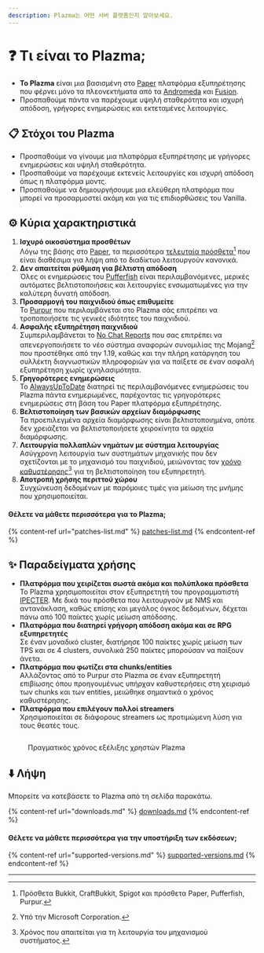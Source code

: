 ```yaml
---
description: Plazma는 어떤 서버 플랫폼인지 알아보세요.
---
```


# ❓ Τι είναι το Plazma;

- **Το Plazma** είναι μια βασισμένη στο [Paper](https://github.com/PaperMC/Paper) πλατφόρμα εξυπηρέτησης που φέρνει μόνο τα πλεονεκτήματα από τα [Andromeda](https://github.com/EarendelArchived/Andromeda) και [Fusion](https://github.com/RuinedTechnologyUnify/Fusion).
- Προσπαθούμε πάντα να παρέχουμε υψηλή σταθερότητα και ισχυρή απόδοση, γρήγορες ενημερώσεις και εκτεταμένες λειτουργίες.

## 📋 Στόχοι του Plazma <a href="#id-1" id="id-1"></a>

- Προσπαθούμε να γίνουμε μια πλατφόρμα εξυπηρέτησης με γρήγορες ενημερώσεις και υψηλή σταθερότητα.
- Προσπαθούμε να παρέχουμε εκτενείς λειτουργίες και ισχυρή απόδοση όπως η πλατφόρμα μοντς.
- Προσπαθούμε να δημιουργήσουμε μια ελεύθερη πλατφόρμα που μπορεί να προσαρμοστεί ακόμη και για τις επιδιορθώσεις του Vanilla.

## ⚙️ Κύρια χαρακτηριστικά <a href="#id-2" id="id-2"></a>

1. **Ισχυρό οικοσύστημα προσθέτων**\
   Λόγω της βάσης στο [Paper](https://github.com/PaperMC/Paper), τα περισσότερα [τελευταία πρόσθετα](#user-content-fn-1)[^1] που είναι διαθέσιμα για λήψη από το διαδίκτυο λειτουργούν κανονικά.
2. **Δεν απαιτείται ρύθμιση για βέλτιστη απόδοση**\
   Όλες οι ενημερώσεις του [Pufferfish](https://github.com/pufferfish-gg/Pufferfish) είναι περιλαμβανόμενες, μερικές αυτόματες βελτιστοποιήσεις και λειτουργίες ενσωματωμένες για την καλύτερη δυνατή απόδοση.
3. **Προσαρμογή του παιχνιδιού όπως επιθυμείτε**\
   Το [Purpur](https://github.com/PurpurMC/Purpur) που περιλαμβάνεται στο Plazma σάς επιτρέπει να τροποποιήσετε τις γενικές ιδιότητες του παιχνιδιού.
4. **Ασφαλής εξυπηρέτηση παιχνιδιού**\
   Συμπεριλαμβάνεται το [No Chat Reports](https://github.com/Aizistral-Studios/No-Chat-Reports) που σας επιτρέπει να απενεργοποιήσετε το νέο σύστημα αναφορών συνομιλίας της Mojang[^2] που προστέθηκε από την 1.19, καθώς και την πλήρη κατάργηση του συλλέκτη διαγνωστικών πληροφοριών για να παίξετε σε έναν ασφαλή εξυπηρέτηση χωρίς ιχνηλασιμότητα.
5. **Γρηγορότερες ενημερώσεις**\
   Το [AlwaysUpToDate](https://github.com/PlazmaMC/AlwaysUpToDate) διατηρεί τις περιλαμβανόμενες ενημερώσεις του Plazma πάντα ενημερωμένες, παρέχοντας τις γρηγορότερες ενημερώσεις στη βάση του Paper πλατφόρμα εξυπηρέτησης.
6. **Βελτιστοποίηση των βασικών αρχείων διαμόρφωσης**\
   Τα προεπιλεγμένα αρχεία διαμόρφωσης είναι βελτιστοποιημένα, οπότε δεν χρειάζεται να βελτιστοποιήσετε χειροκίνητα τα αρχεία διαμόρφωσης.
7. **Λειτουργία πολλαπλών νημάτων με σύστημα λειτουργίας**\
   Ασύγχρονη λειτουργία των συστημάτων μηχανικής που δεν σχετίζονται με το μηχανισμό του παιχνιδιού, μειώνοντας τον [χρόνο καθυστέρησης](#user-content-fn-4)[^4] για τη βελτιστοποίηση του εξυπηρετητή.
8. **Αποτροπή χρήσης περιττού χώρου**\
   Συγχώνευση δεδομένων με παρόμοιες τιμές για μείωση της μνήμης που χρησιμοποιείται.

#### Θέλετε να μάθετε περισσότερα για το Plazma; <a href="#etc-1" id="etc-1"></a>

{% content-ref url="patches-list.md" %}
[patches-list.md](patches-list.md)
{% endcontent-ref %}

## ✨ Παραδείγματα χρήσης <a href="#id-3" id="id-3"></a>

- **Πλατφόρμα που χειρίζεται σωστά ακόμα και πολύπλοκα πρόσθετα**\
  Το Plazma χρησιμοποιείται στον εξυπηρετητή του προγραμματιστή [IPECTER](https://github.com/IPECTER). Με δικά του πρόσθετα που λειτουργούν με NMS και αντανάκλαση, καθώς επίσης και μεγάλος όγκος δεδομένων, δέχεται πάνω από 100 παίκτες χωρίς μείωση απόδοσης.
- **Πλατφόρμα που διατηρεί γρήγορη απόδοση ακόμα και σε RPG εξυπηρετητές**\
  Σε έναν μοναδικό cluster, διατήρησε 100 παίκτες χωρίς μείωση των TPS και σε 4 clusters, συνολικά 250 παίκτες μπορούσαν να παίξουν άνετα.
- **Πλατφόρμα που φωτίζει στα chunks/entities**\
  Αλλάζοντας από το Purpur στο Plazma σε έναν εξυπηρετητή επιβίωσης όπου προηγουμένως υπήρχαν καθυστερήσεις στη χειρισμό των chunks και των entities, μειώθηκε σημαντικά ο χρόνος καθυστέρησης.
- **Πλατφόρμα που επιλέγουν πολλοί streamers**\
  Χρησιμοποιείται σε διάφορους streamers ως προτιμώμενη λύση για τους θεατές τους.

<figure><img src="https://camo.githubusercontent.com/22acffd515755c2cee2078a7697ff35351c5ec7148eb2806deedbe63df1c4ed7/68747470733a2f2f6273746174732e6f72672f7369676e6174757265732f7365727665722d696d706c656d656e746174696f6e2f506c617a6d612e737667" alt=""><figcaption><p>Πραγματικός χρόνος εξέλιξης χρηστών Plazma</p></figcaption></figure>

## ⬇️ Λήψη

Μπορείτε να κατεβάσετε το Plazma από τη σελίδα παρακάτω.

{% content-ref url="downloads.md" %}
[downloads.md](downloads.md)
{% endcontent-ref %}

#### Θέλετε να μάθετε περισσότερα για την υποστήριξη των εκδόσεων;

{% content-ref url="supported-versions.md" %}
[supported-versions.md](supported-versions.md)
{% endcontent-ref %}

***

[^1]: Πρόσθετα Bukkit, CraftBukkit, Spigot και πρόσθετα Paper, Pufferfish, Purpur.

[^2]: Υπό την Microsoft Corporation.

[^3]: Αν απενεργοποιήσετε το σύστημα αναφορών συνομιλίας, η συνομιλία θα επεξεργάζεται μόνο στον εξυπηρετητή, αποτρέποντας την παρακολούθηση της Mojang στη συνομιλία.

[^4]: Χρόνος που απαιτείται για τη λειτουργία του μηχανισμού συστήματος.
